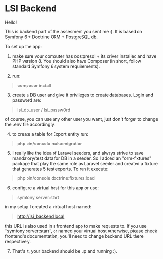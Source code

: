 # LSI Backend

Hello! 

This is backend part of the assesment you sent me :). 
It is based on Symfony 6 + Doctrine ORM + PostgreSQL db.

To set up the app:

1) make sure your computer has postgresql + its driver installed
and have PHP version 8. You should also have Composer (in short, follow standard Symfony 6 system requirements).


2) run:
> composer install

3) create a DB user and give it privileges to create databases. Login and password are:

> lsi_db_user / lsi_passw0rd

of course, you can use any other user you want, just don't forget to change the .env file accordingly.

4) to create a table for Export entity run:

> php bin/console make:migration


5) I really like the idea of Laravel seeders, and always strive
to save mandatory/test data for DB in a seeder. So I added an "orm-fixtures" package that play the same role as Laravel seeder and created a fixture that generates 5 test exports.
To run it execute:

> php bin/console doctrine:fixtures:load


6) configure a virtual host for this app or use:

> symfony server:start

in my setup I created a virtual host named:

> http://lsi_backend.local

this URL is also used in a frontend app to make requests to. If you use "symfony server:start", or named your virtual host 
otherwise, please check frontend's documentation, you'll need to change backend URL there respectively.

7) That's it, your backend should be up and running :).